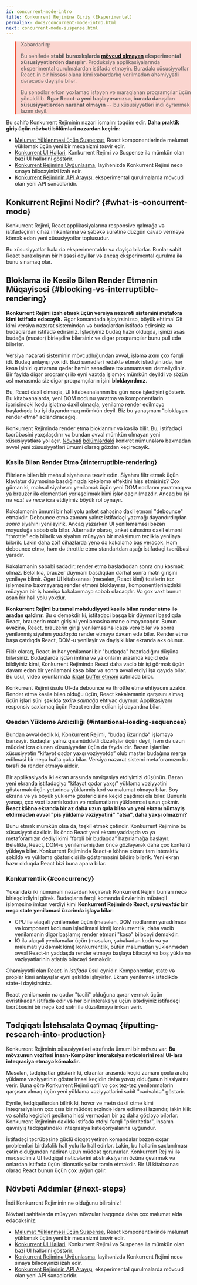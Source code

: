 ```yaml
---
id: concurrent-mode-intro
title: Konkurrent Rejiminə Giriş (Eksperimental)
permalink: docs/concurrent-mode-intro.html
next: concurrent-mode-suspense.html
---
```


<style>
.scary > blockquote {
  background-color: rgba(237, 51, 21, 0.2);
  border-left-color: #ed3315;
}
</style>

<div class="scary">

>Xəbərdarlıq:
>
>Bu səhifədə **stabil buraxılışlarda [mövcud olmayan](/docs/concurrent-mode-adoption.html) eksperimental xüsusiyyətlərdən danışılır**. Produksiya applikasiyalarında eksperimental qurulmalardan istifadə etməyin. Buradakı xüsusiyyətlər React-in bir hissəsi olana kimi xəbərdarlıq verilmədən əhəmiyyətli dərəcədə dəyişilə bilər.
>
>Bu sənədlər erkən yoxlamaq istəyən və maraqlanan proqramçılar üçün yönəldilib. **Əgər React-ə yeni başlayırsınızsa, burada danışılan xüsusiyyətlərdən narahat olmayın** -- bu xüsusiyyətləri indi öyrənmək lazım deyil.

</div>

Bu səhifə Konkurrent Rejiminin nəzəri icmalını təqdim edir. **Daha praktik giriş üçün növbəti bölümləri nəzərdən keçirin:**

* [Məlumat Yüklənməsi üçün Suspense](/docs/concurrent-mode-suspense.html), React komponentlərində məlumat yükləmək üçün yeni bir mexanizmi təsvir edir.
* [Konkurrent UI Həlləri](/docs/concurrent-mode-patterns.html), Konkurrent Rejimi və Suspense ilə mümkün olan bəzi UI həllərini göstərir.
* [Konkurrent Rejiminə Uyğunlaşma](/docs/concurrent-mode-adoption.html), layihənizdə Konkurrent Rejimi necə sınaya biləcəyinizi izah edir.
* [Konkurrent Rejiminin API Arayışı](/docs/concurrent-mode-reference.html), eksperimental qurulmalarda mövcud olan yeni API sənədləridir.

## Konkurrent Rejimi Nədir? {#what-is-concurrent-mode}

Konkurrent Rejimi, React applikasiyalarına responsive qalmağa və istifadəçinin cihaz imkanlarına və şəbəkə sürətinə düzgün cavab verməyə kömək edən yeni xüsusiyyətlər toplusudur.

Bu xüsusiyyətlər hələ də eksperimentaldır və dəyişə bilərlər. Bunlar sabit React buraxılışının bir hissəsi deyillər və ancaq eksperimental qurulma ilə bunu sınamaq olar.

## Bloklama ilə Kəsilə Bilən Render Etmənin Müqayisəsi {#blocking-vs-interruptible-rendering}

**Konkurrent Rejimi izah etmək üçün versiya nəzarəti sistemini metafora kimi istifadə edəcəyik.** Əgər komandada işləyirsinizsə, böyük ehtimal Git kimi versiya nəzarət sistemindən və budaqlardan istifadə edirsiniz və budaqlardan istifadə edirsiniz. İşlədiyiniz budaq hazır olduqda, işinizi əsas budağa (master) birləşdirə bilərsiniz və digər proqramçılar bunu pull edə bilərlər.

Versiya nəzarəti sisteminin mövcudluğundan əvvəl, işləmə axını çox fərqli idi. Budaq anlayışı yox idi. Bəzi sənədləri redaktə etmək istədiyinizdə, hər kəsə işinizi qurtarana qədər həmin sənədlərə toxunmamasını deməliydiniz. Bir faylda digər proqramçı ilə eyni vaxtda işləmək mümkün deyildi və sözün əsl mənasında siz digər proqramçıların işini **bloklayırdınız**.

Bu, React daxil olmaqla, UI kitabxanalarının bu gün necə işlədiyini göstərir. Bu kitabxanalarda, yeni DOM nodunu yaratma və komponentlərin içərisindəki kodu işlətmə daxil olmaqla, yeniləmə render edilməyə başladıqda bu işi dayandırmaq mümkün deyil. Biz bu yanaşmanı "bloklayan render etmə" adlandıracağıq.

Konkurrent Rejimində render etmə bloklanmır və kəsilə bilir. Bu, istifadəçi təcrübəsini yaxşılaşdırır və bundan əvvəl mümkün olmayan yeni xüsusiyyətlərə yol açır. [Növbəti](/docs/concurrent-mode-suspense.html) [bölümlərdəki](/docs/concurrent-mode-patterns.html) konkret nümunələrə baxmadan əvvəl yeni xüsusiyyətləri ümumi olaraq gözdən keçirəcəyik.

### Kəsilə Bilən Render Etmə {#interruptible-rendering}

Filtrlənə bilən bir məhsul siyahısına təsvir edin. Siyahını filtr etmək üçün klaviatur düyməsinə basdığınızda kəkələmə effektini hiss etmisiniz? Çox güman ki, məhsul siyahısını yeniləmək üçün yeni DOM nodlarını yaratmaq və ya brauzer ilə elementləri yerləşdirmək kimi işlər qaçınılmazdır. Ancaq bu işi nə *vaxt* və *necə* icra etdiyimiz böyük rol oynayır.

Kəkələmənin ümumi bir həll yolu anket sahəsinə daxil etməni "debounce" etməkdir. Debounce etmə zamanı yalnız istifadəçi yazmağı dayandırdıqdan *sonra* siyahını yeniləyirik. Ancaq yazarkən UI yeniləməməsi bəzən məyusluğa səbəb ola bilər. Alternativ olaraq, anket sahəsinə daxil etməni "throttle" edə bilərik və siyahını müəyyən bir maksimum tezliklə yeniləyə bilərik. Lakin daha zəif cihazlarda yenə də kəkələmə baş verəcək. Həm debounce etmə, həm də throttle etmə standartdan aşağı istifadəçi təcrübəsi yaradır.

Kəkələmənin səbəbi sadədir: render etmə başladıqdan sonra onu kəsmək olmaz. Beləliklə, brauzer düyməni basdıqdan dərhal sonra mətn girişini yeniləyə bilmir. Əgər UI kitabxanası (məsələn, React kimi) testlərin tez işləməsinə baxmayaraq render etməni bloklayırsa, komponentlərinizdəki müəyyən bir iş həmişə kəkələnməyə səbəb olacaqdır. Və çox vaxt bunun asan bir həll yolu yoxdur.

**Konkurrent Rejimi bu təməl məhdudiyyəti kəsilə bilən render etmə ilə aradan qaldırır.** Bu o deməkdir ki, istifadəçi başqa bir düyməni basdıqda React, brauzerin mətn girişini yeniləməsinə mane olmayacaqdır. Bunun əvəzinə, React, brauzerin girişi yeniləməsinə icazə verə bilər və sonra yenilənmiş siyahını *yaddaşda* render etməyə davam edə bilər. Render etmə başa çatdıqda React, DOM-u yeniləyir və dəyişikliklər ekranda əks olunur.

Fikir olaraq, React-in hər yeniləməni bir "budaqda" hazırladığını düşünə bilərsiniz. Budaqlarda işdən imtina və ya onların arasında keçid edə bildiyiniz kimi, Konkurrent Rejimində React daha vacib bir işi görmək üçün davam edən bir yeniləməni kəsə bilər və sonra əvvəl etdiyi işə qayıda bilər. Bu üsul, video oyunlarında [ikiqat buffer etməni](https://wiki.osdev.org/Double_Buffering) xatırlada bilər.

Konkurrent Rejimi üsulu UI-da debounce və throttle etmə ehtiyacını azaldır. Render etmə kəsilə bilən olduğu üçün, React kəkələmənin qarşısını almaq üçün işləri süni şəkildə *təxirə salmağa* ehtiyac duymur. Applikasiyanı responsiv saxlamaq üçün React render edilən işi dayandıra bilər.

### Qəsdən Yükləmə Ardıcıllığı {#intentional-loading-sequences}

Bundan əvvəl dedik ki, Konkurrent Rejimi, "budaq üzərində" işləməyə bənzəyir. Budaqlar yalnız qısamüddətli düzəlişlər üçün deyil, həm də uzun müddət icra olunan xüsusiyyətlər üçün də faydalıdır. Bəzən işlənilən xüsusiyyətin “kifayət qədər yaxşı vəziyyətdə” olub master budağına merge edilməsi bir neçə həftə çəkə bilər. Versiya nəzarət sistemi metaforamızın bu tərəfi də render etməyə aiddir.

Bir applikasiyada iki ekran arasında naviqasiya etdiyimizi düşünün. Bəzən yeni ekranda istifadəçiyə "kifayət qədər yaxşı" yükləmə vəziyyətini göstərmək üçün yetərincə yüklənmiş kod və məlumat olmaya bilər. Boş ekrana və ya böyük yükləmə göstəricisinə keçid çaşdırıcı ola bilər. Bununla yanaşı, çox vaxt lazımlı kodun və məlumatların yüklənməsi uzun çəkmir. **React köhnə ekranda bir az daha uzun qala bilsə və yeni ekranı nümayiş etdirmədən əvvəl "pis yükləmə vəziyyətini" "atsa", daha yaxşı olmazmı?**

Bunu etmək mümkün olsa da, təşkil etmək çətindir. Konkurrent Rejiminə bu xüsusiyyət daxildir. İlk öncə React yeni ekranı yaddaşda və ya metaforamızın dediyi kimi "fərqli bir budaqda" hazırlamağa başlayır. Beləliklə, React, DOM-u yeniləməmişdən öncə gözləyərək daha çox kontenti yükləyə bilər. Konkurrent Rejimində React-ə köhnə ekranı tam interaktiv şəkildə və yükləmə göstəricisi ilə göstərməsini bildirə bilərik. Yeni ekran hazır olduqda React bizi buna apara bilər.

### Konkurrentlik {#concurrency}

Yuxarıdakı iki nümunəni nəzərdən keçirərək Konkurrent Rejimi bunları necə birləşdirdiyini görək. Budaqların fərqli komanda üzvlərinin müstəqil işləməsinə imkan verdiyi kimi **Konkurrent Rejimində React, *eyni vaxtda* bir neçə state yeniləməsi üzərində işləyə bilər**:

* CPU ilə əlaqəli yeniləmələr üçün (məsələn, DOM nodlarının yaradılması və komponent kodunun işlədilməsi kimi) konkurrentlik, daha vacib yeniləmənin digər başlamış render etməni "kəsə" biləcəyi deməkdir.
* IO ilə əlaqəli yeniləmələr üçün (məsələn, şəbəkədən kodu və ya məlumatı yükləmək kimi) konkurrentlik, bütün məlumatları yüklənmədən əvvəl React-in yaddaşda render etməyə başlaya biləcəyi və boş yükləmə vəziyyətlərinin atlatıla biləcəyi deməkdir.

Əhəmiyyətli olan React-in *istifadə* üsul eynidır. Komponentlər, state və proplar kimi anlayışlar eyni şəkildə işləyirlər. Ekranı yeniləmək istədikdə state-i dəyişirsiniz.

React yeniləmənin nə qədər "təcili" olduğuna qərar vermək üçün evristikadan istifadə edir və hər bir interaksiya üçün istədiyiniz istifadəçi təcrübəsini bir neçə kod sətri ilə düzəltməyə imkan verir.

## Tədqiqatı İstehsalata Qoymaq {#putting-research-into-production}

Konkurrent Rejiminin xüsusiyyətləri ətrafında ümumi bir mövzu var. **Bu mövzunun vəzifəsi İnsan-Kompüter İnteraksiya nəticələrini real UI-lara inteqrasiya etməyə köməkdir.**

Məsələn, tədqiqatlar göstərir ki, ekranlar arasında keçid zamanı çoxlu aralıq yükləmə vəziyyətinin göstərilməsi keçidin daha *yavaş* olduğunun hissiyatını verir. Buna görə Konkurrent Rejimi qəfil və çox tez-tez yenilənmələrin qarşısını almaq üçün yeni yükləmə vəziyyətlərini sabit  "cədvəldə" göstərir.

Eynilə, tədqiqatlardan bilirik ki, hover və mətn daxil etmə kimi inteqrasiyaların çox qısa bir müddət ərzində idarə edilməsi lazımdır, lakin klik və səhifə keçidləri gecikmə hissi vermədən bir az daha gözləyə bilərlər. Konkurrent Rejiminin daxildə istifadə etdiyi fərqli "prioritetlər", insanın qavrayış tədqiqatındakı inteqrasiya kateqoriyalarına uyğundur.

İstifadəçi təcrübəsinə güclü diqqət yetirən komandalar bəzən oxşar problemləri birdəfəlik həll yolu ilə həll edirlər. Lakin, bu həllərin saxlanılması çətin olduğundan nadirən uzun müddət qorunurlar. Konkurrent Rejimi ilə məqsədimiz UI tədqiqat nəticələrini abstraksiyanın özünə çevirmək və onlardan istifadə üçün idiomatik yollar təmin etməkdir. Bir UI kitabxanası olaraq React bunun üçün çox uyğun gəlir.

## Növbəti Addımlar {#next-steps}

İndi Konkurrent Rejiminin nə olduğunu bilirsiniz!

Növbəti səhifələrdə müəyyən mövzular haqqında daha çox məlumat əldə edəcəksiniz:

* [Məlumat Yüklənməsi üçün Suspense](/docs/concurrent-mode-suspense.html), React komponentlərində məlumat yükləmək üçün yeni bir mexanizmi təsvir edir.
* [Konkurrent UI Həlləri](/docs/concurrent-mode-patterns.html), Konkurrent Rejimi və Suspense ilə mümkün olan bəzi UI həllərini göstərir.
* [Konkurrent Rejiminə Uyğunlaşma](/docs/concurrent-mode-adoption.html), layihənizdə Konkurrent Rejimi necə sınaya biləcəyinizi izah edir.
* [Konkurrent Rejiminin API Arayışı](/docs/concurrent-mode-reference.html), eksperimental qurulmalarda mövcud olan yeni API sənədləridir.
